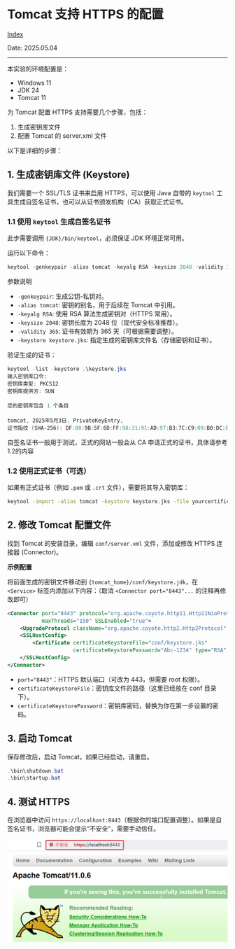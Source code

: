 # Tomcat 支持 HTTPS 的配置

[Index](index.md)

Date: 2025.05.04

---

本实验的环境配置是：

- Windows 11
- JDK 24
- Tomcat 11

为 Tomcat 配置 HTTPS 支持需要几个步骤，包括：

1. 生成密钥库文件
2. 配置 Tomcat 的 server.xml 文件

以下是详细的步骤：

## 1. 生成密钥库文件 (Keystore)

我们需要一个 SSL/TLS 证书来启用 HTTPS，可以使用 Java 自带的 `keytool` 工具生成自签名证书，也可以从证书颁发机构（CA）获取正式证书。

### 1.1 使用 `keytool` 生成自签名证书

此步需要调用 `{JDK}/bin/keytool`，必须保证 JDK 环境正常可用。

运行以下命令：

```powershell
keytool -genkeypair -alias tomcat -keyalg RSA -keysize 2048 -validity 365 -keystore keystore.jks
```

参数说明

- `-genkeypair`: 生成公钥-私钥对。
- `-alias tomcat`: 密钥的别名，用于后续在 Tomcat 中引用。
- `-keyalg RSA`: 使用 RSA 算法生成密钥对（HTTPS 常用）。
- `-keysize 2048`: 密钥长度为 2048 位（现代安全标准推荐）。
- `-validity 365`: 证书有效期为 365 天（可根据需要调整）。
- `-keystore keystore.jks`: 指定生成的密钥库文件名（存储密钥和证书）。

验证生成的证书：

```powershell
keytool -list -keystore .\keystore.jks
输入密钥库口令:
密钥库类型: PKCS12
密钥库提供方: SUN

您的密钥库包含 1 个条目

tomcat, 2025年5月3日, PrivateKeyEntry,
证书指纹 (SHA-256): DF:00:9B:5F:6D:FF:98:31:91:AD:97:B3:7C:C9:09:B0:DC:81:B1:2B:86:8E:97:E8:8D:42:F5:C2:81:D5:21:A7
```

自签名证书一般用于测试，正式的网站一般会从 CA 申请正式的证书，具体请参考1.2的内容

### 1.2 使用正式证书（可选）

如果有正式证书（例如 `.pem` 或 `.crt` 文件），需要将其导入密钥库：

```bash
keytool -import -alias tomcat -keystore keystore.jks -file yourcertificate.crt
```

## 2. 修改 Tomcat 配置文件

找到 Tomcat 的安装目录，编辑 `conf/server.xml` 文件，添加或修改 HTTPS 连接器 (Connector)。

**示例配置**

将前面生成的密钥文件移动到 `{tomcat_home}/conf/keystore.jdk`，在 `<Service>` 标签内添加以下内容：（取消 `<Connector port="8443"...` 的注释再修改即可）

```xml
<Connector port="8443" protocol="org.apache.coyote.http11.Http11NioProtocol"
           maxThreads="150" SSLEnabled="true">
    <UpgradeProtocol className="org.apache.coyote.http2.Http2Protocol" />
    <SSLHostConfig>
        <Certificate certificateKeystoreFile="conf/keystore.jks"
                     certificateKeystorePassword="Abc-1234" type="RSA" />
    </SSLHostConfig>
</Connector>
```

- `port="8443"`：HTTPS 默认端口（可改为 443，但需要 root 权限）。
- `certificateKeystoreFile`：密钥库文件的路径（这里已经放在 conf 目录下）。
- `certificateKeystorePassword`：密钥库密码，替换为你在第一步设置的密码。

## 3. 启动 Tomcat

保存修改后，启动 Tomcat，如果已经启动，请重启。

```powershell
.\bin\shutdown.bat
.\bin\startup.bat
```

## 4. 测试 HTTPS

在浏览器中访问 `https://localhost:8443`（根据你的端口配置调整）。如果是自签名证书，浏览器可能会提示“不安全”，需要手动信任。

![](images/UtfJYpbiVK.png)
